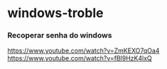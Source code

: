 # windows-troble

### Recoperar senha do windows
https://www.youtube.com/watch?v=ZmKEXO7qOa4
<br>
https://www.youtube.com/watch?v=fBl9HzK4lxQ
